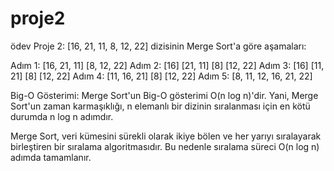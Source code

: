 # proje2
ödev
Proje 2:
[16, 21, 11, 8, 12, 22] dizisinin Merge Sort'a göre aşamaları:

Adım 1: [16, 21, 11] [8, 12, 22]
Adım 2: [16] [21, 11] [8] [12, 22]
Adım 3: [16] [11, 21] [8] [12, 22]
Adım 4: [11, 16, 21] [8] [12, 22]
Adım 5: [8, 11, 12, 16, 21, 22]

Big-O Gösterimi: Merge Sort'un Big-O gösterimi O(n log n)'dir. Yani, Merge Sort'un zaman karmaşıklığı, n elemanlı bir dizinin sıralanması için en kötü durumda n log n adımdır.

Merge Sort, veri kümesini sürekli olarak ikiye bölen ve her yarıyı sıralayarak birleştiren bir sıralama algoritmasıdır. Bu nedenle sıralama süreci O(n log n) adımda tamamlanır.
